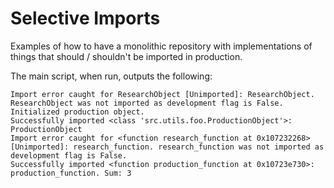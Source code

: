 # Selective Imports
Examples of how to have a monolithic repository with implementations of things that should / shouldn't be imported in production.


The main script, when run, outputs the following:

```
Import error caught for ResearchObject [Unimported]: ResearchObject. ResearchObject was not imported as development flag is False.
Initialized production object.
Successfully imported <class 'src.utils.foo.ProductionObject'>: ProductionObject
Import error caught for <function research_function at 0x107232268> [Unimported]: research_function. research_function was not imported as development flag is False.
Successfully imported <function production_function at 0x10723e730>: production_function. Sum: 3
```
